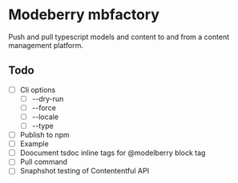 # Modeberry mbfactory

Push and pull typescript models and content to and from a content management platform.

## Todo

- [ ] Cli options
  - [ ] --dry-run
  - [ ] --force
  - [ ] --locale
  - [ ] --type
- [ ] Publish to npm
- [ ] Example
- [ ] Doocument tsdoc inline tags for @modelberry block tag
- [ ] Pull command
- [ ] Snaphshot testing of Contententful API

